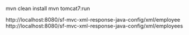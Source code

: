 mvn clean install
mvn tomcat7:run

http://localhost:8080/sf-mvc-xml-response-java-config/xml/employee
http://localhost:8080/sf-mvc-xml-response-java-config/xml/employees